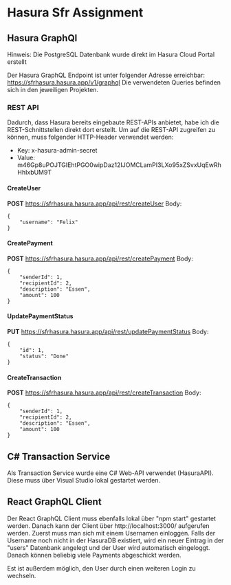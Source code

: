 # Hasura Sfr Assignment
## Hasura GraphQl
Hinweis: Die PostgreSQL Datenbank wurde direkt im Hasura Cloud Portal erstellt

Der Hasura GraphQL Endpoint ist unter folgender Adresse erreichbar: https://sfrhasura.hasura.app/v1/graphql
Die verwendeten Queries befinden sich in den jeweiligen Projekten.
### REST API
Dadurch, dass Hasura bereits eingebaute REST-APIs anbietet, habe ich die REST-Schnittstellen direkt dort erstellt.
Um auf die REST-API zugreifen zu können, muss folgender HTTP-Header verwendet werden: 

<ul>  
<li>Key: x-hasura-admin-secret</li>  
<li>Value: m46Gp8uPOJTGIEhtPGO0wipDaz12IJOMCLamPI3LXo95xZSvxUqEwRhHhIxbUM9T</li> 
</ul>




####  CreateUser
**POST** 
https://sfrhasura.hasura.app/api/rest/createUser
Body:
```
{
	"username": "Felix"
}
```
####  CreatePayment
**POST** https://sfrhasura.hasura.app/api/rest/createPayment
Body:
```
{
	"senderId": 1,
	"recipientId": 2,
	"description": "Essen",
	"amount": 100
}
```
####  UpdatePaymentStatus
**PUT** https://sfrhasura.hasura.app/api/rest/updatePaymentStatus
Body:
```
{
	"id": 1,
	"status": "Done"
}
```
####  CreateTransaction
**POST** 
https://sfrhasura.hasura.app/api/rest/createTransaction
Body:
```
{
	"senderId": 1,
	"recipientId": 2,
	"description": "Essen",
	"amount": 100
}
```

## C# Transaction Service
Als Transaction Service wurde eine C# Web-API verwendet (HasuraAPI).  Diese muss über Visual Studio lokal gestartet werden.

## React GraphQL Client
Der React GraphQL Client muss ebenfalls lokal über "npm start" gestartet werden. Danach kann der Client über http://localhost:3000/ aufgerufen werden. Zuerst muss man sich mit einem Usernamen einloggen. Falls der Username noch nicht in der HasuraDB existiert, wird ein neuer Eintrag in der "users" Datenbank angelegt und der User wird automatisch eingeloggt.
Danach können beliebig viele Payments abgeschickt werden. 

Est ist außerdem möglich, den User durch einen weiteren Login zu wechseln.
